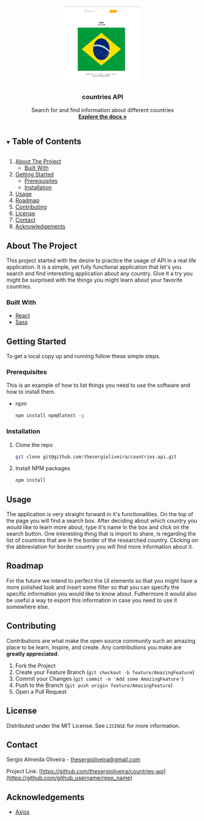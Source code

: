 <!-- [![Contributors][contributors-shield]][contributors-url]
[![Forks][forks-shield]][forks-url]
[![Stargazers][stars-shield]][stars-url]
[![Issues][issues-shield]][issues-url]
[![MIT License][license-shield]][license-url]
[![LinkedIn][linkedin-shield]][linkedin-url] -->

<!-- PROJECT LOGO -->
<br />
<p align="center">
  <a href="https://github.com/github_username/repo_name">
    <img src="public/images/img-01.png" alt="Logo" width="200" height=200">
  </a>

  <h3 align="center">countries API</h3>

  <p align="center">
    Search for and find information about different countries
    <br />
    <a href="https://github.com/thesergioliveira/countries-api/tree/main/src"><strong>Explore the docs »</strong></a>
    <br />
</p>

<!-- TABLE OF CONTENTS -->
<details open="open">
  <summary><h2 style="display: inline-block">Table of Contents</h2></summary>
  <ol>
    <li>
      <a href="#about-the-project">About The Project</a>
      <ul>
        <li><a href="#built-with">Built With</a></li>
      </ul>
    </li>
    <li>
      <a href="#getting-started">Getting Started</a>
      <ul>
        <li><a href="#prerequisites">Prerequisites</a></li>
        <li><a href="#installation">Installation</a></li>
      </ul>
    </li>
    <li><a href="#usage">Usage</a></li>
    <li><a href="#roadmap">Roadmap</a></li>
    <li><a href="#contributing">Contributing</a></li>
    <li><a href="#license">License</a></li>
    <li><a href="#contact">Contact</a></li>
    <li><a href="#acknowledgements">Acknowledgements</a></li>
  </ol>
</details>

<!-- ABOUT THE PROJECT -->

## About The Project

This project started with the desire to practice the usage of API in a real life application. It is a simple, yet fully functional application that let's you search and find interesting application about any country. Give it a try you might be surprised with the things you might learn about your favorite countries.

### Built With

- [React]()
- [Sass]()

<!-- GETTING STARTED -->

## Getting Started

To get a local copy up and running follow these simple steps.

### Prerequisites

This is an example of how to list things you need to use the software and how to install them.

- npm
  ```sh
  npm install npm@latest -g
  ```

### Installation

1. Clone the repo
   ```sh
   git clone git@github.com:thesergioliveira/countries-api.git
   ```
2. Install NPM packages
   ```sh
   npm install
   ```

<!-- USAGE EXAMPLES -->

## Usage

The application is very straight forward in it's functionalities. On the top of the page you will find a search box. After deciding about which country you would like to learn more about, type it's name in the box and click on the search button.
One interesting thing that is import to share, is regarding the list of countries that are in the border of the researched country. Clicking on the abbreviation for border country you will find more information about it.

<!-- ROADMAP -->

## Roadmap

For the future we intend to perfect the UI elements so that you might have a more polished look and insert some filter so that you can specify the specific information you would like to know about. Futhermore it would also be useful a way to export this information in case you need to use it somewhere else.

<!-- CONTRIBUTING -->

## Contributing

Contributions are what make the open source community such an amazing place to be learn, inspire, and create. Any contributions you make are **greatly appreciated**.

1. Fork the Project
2. Create your Feature Branch (`git checkout -b feature/AmazingFeature`)
3. Commit your Changes (`git commit -m 'Add some AmazingFeature'`)
4. Push to the Branch (`git push origin feature/AmazingFeature`)
5. Open a Pull Request

<!-- LICENSE -->

## License

Distributed under the MIT License. See `LICENSE` for more information.

<!-- CONTACT -->

## Contact

Sergio Almeida Oliveira - thesergioliveira@gmail.com

Project Link: [https://github.com/thesergioliveira/countries-api](https://github.com/github_username/repo_name)

<!-- ACKNOWLEDGEMENTS -->

## Acknowledgements

- [Axios](https://axios-http.com/)

<!-- MARKDOWN LINKS & IMAGES -->
<!-- https://www.markdownguide.org/basic-syntax/#reference-style-links -->

[contributors-shield]: https://img.shields.io/github/contributors/github_username/repo.svg?style=for-the-badge
[contributors-url]: https://github.com/github_username/repo/graphs/contributors
[forks-shield]: https://img.shields.io/github/forks/github_username/repo.svg?style=for-the-badge
[forks-url]: https://github.com/github_username/repo/network/members
[stars-shield]: https://img.shields.io/github/stars/github_username/repo.svg?style=for-the-badge
[stars-url]: https://github.com/github_username/repo/stargazers
[issues-shield]: https://img.shields.io/github/issues/github_username/repo.svg?style=for-the-badge
[issues-url]: https://github.com/github_username/repo/issues
[license-shield]: https://img.shields.io/github/license/github_username/repo.svg?style=for-the-badge
[license-url]: https://github.com/github_username/repo/blob/master/LICENSE.txt
[linkedin-shield]: https://img.shields.io/badge/-LinkedIn-black.svg?style=for-the-badge&logo=linkedin&colorB=555
[linkedin-url]: https://linkedin.com/in/github_username

